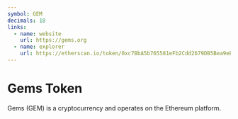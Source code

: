```yaml
---
symbol: GEM
decimals: 18
links:
  - name: website
    url: https://gems.org
  - name: explorer
    url: https://etherscan.io/token/0xc7BbA5b765581eFb2Cdd2679DB5Bea9eE79b201f
---
```


# Gems Token

Gems (GEM) is a cryptocurrency and operates on the Ethereum platform.
